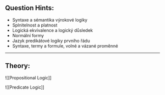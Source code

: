 ## Question Hints:
- Syntaxe a sémantika výrokové logiky
- Splnitelnost a platnost
- Logická ekvivalence a logický důsledek
- Normální formy
- Jazyk predikátové logiky prvního řádu
- Syntaxe, termy a formule, volné a vázané proměnné
---
## Theory:
![[Propositional Logic]]

![[Predicate Logic]]

